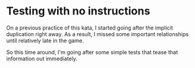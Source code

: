 # Testing with no instructions

On a previous practice of this kata, I started going after the
implicit duplication right away.  As a result, I missed some
important relationships until relatively late in the game.

So this time around, I'm going after some simple tests that
tease that information out immediately.

